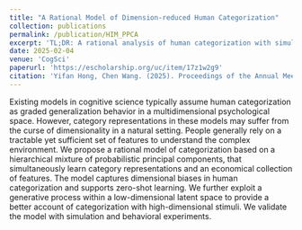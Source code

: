 ```yaml
---
title: "A Rational Model of Dimension-reduced Human Categorization"
collection: publications
permalink: /publication/HIM_PPCA
excerpt: 'TL;DR: A rational analysis of human categorization with simultaneous learning of low-dimensional local features.'
date: 2025-02-04
venue: 'CogSci'
paperurl: 'https://escholarship.org/uc/item/17z1w2g9'
citation: 'Yifan Hong, Chen Wang. (2025). Proceedings of the Annual Meeting of the Cognitive Science Society, 47.'
---
```


Existing models in cognitive science typically assume human categorization as graded generalization behavior in a multidimensional psychological space. However, category representations in these models may suffer from the curse of dimensionality in a natural setting. People generally rely on a tractable yet sufficient set of features to understand the complex environment. We propose a rational model of categorization based on a hierarchical mixture of probabilistic principal components, that simultaneously learn category representations and an economical collection of features. The model captures dimensional biases in human categorization and supports zero-shot learning. We further exploit a generative process within a low-dimensional latent space to provide a better account of categorization with high-dimensional stimuli. We validate the model with simulation and behavioral experiments.
